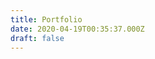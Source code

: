 ```yaml
---
title: Portfolio
date: 2020-04-19T00:35:37.000Z
draft: false
---
```


<!-- TODO: make portfolio  -->
<!-- example: https://gatsby-persoanl.netlify.app/works -->
